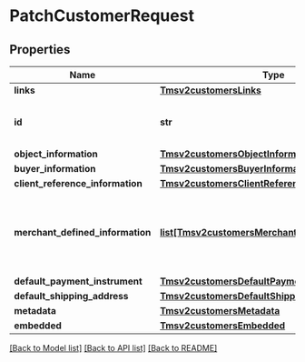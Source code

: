 # PatchCustomerRequest

## Properties
Name | Type | Description | Notes
------------ | ------------- | ------------- | -------------
**links** | [**Tmsv2customersLinks**](Tmsv2customersLinks.md) |  | [optional] 
**id** | **str** | The Id of the Customer Token. | [optional] 
**object_information** | [**Tmsv2customersObjectInformation**](Tmsv2customersObjectInformation.md) |  | [optional] 
**buyer_information** | [**Tmsv2customersBuyerInformation**](Tmsv2customersBuyerInformation.md) |  | [optional] 
**client_reference_information** | [**Tmsv2customersClientReferenceInformation**](Tmsv2customersClientReferenceInformation.md) |  | [optional] 
**merchant_defined_information** | [**list[Tmsv2customersMerchantDefinedInformation]**](Tmsv2customersMerchantDefinedInformation.md) | Object containing the custom data that the merchant defines.  | [optional] 
**default_payment_instrument** | [**Tmsv2customersDefaultPaymentInstrument**](Tmsv2customersDefaultPaymentInstrument.md) |  | [optional] 
**default_shipping_address** | [**Tmsv2customersDefaultShippingAddress**](Tmsv2customersDefaultShippingAddress.md) |  | [optional] 
**metadata** | [**Tmsv2customersMetadata**](Tmsv2customersMetadata.md) |  | [optional] 
**embedded** | [**Tmsv2customersEmbedded**](Tmsv2customersEmbedded.md) |  | [optional] 

[[Back to Model list]](../README.md#documentation-for-models) [[Back to API list]](../README.md#documentation-for-api-endpoints) [[Back to README]](../README.md)


